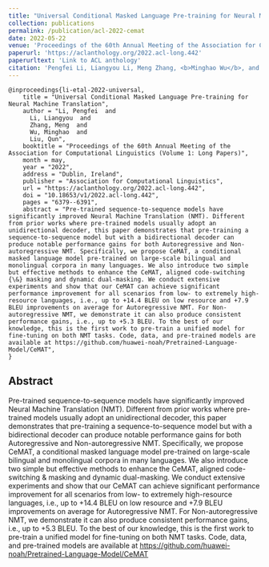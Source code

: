 ```yaml
---
title: "Universal Conditional Masked Language Pre-training for Neural Machine Translation"
collection: publications
permalink: /publication/acl-2022-cemat
date: 2022-05-22
venue: 'Proceedings of the 60th Annual Meeting of the Association for Computational Linguistics (Volume 1: Long Papers)'
paperurl: 'https://aclanthology.org/2022.acl-long.442'
paperurltext: 'Link to ACL anthology'
citation: 'Pengfei Li, Liangyou Li, Meng Zhang, <b>Minghao Wu</b>, and Qun Liu. 2022. <a href="http://minghao-wu.github.io/files/papers/cemat_ACL_2022.pdf"><u>Evaluating the Utility of Hand-crafted Features in Sequence Labelling</u></a>. In Proceedings of the 60th Annual Meeting of the Association for Computational Linguistics (Volume 1: Long Papers), pages 6379–6391, Dublin, Ireland. Association for Computational Linguistics.'
---
```


```
@inproceedings{li-etal-2022-universal,
    title = "Universal Conditional Masked Language Pre-training for Neural Machine Translation",
    author = "Li, Pengfei  and
      Li, Liangyou  and
      Zhang, Meng  and
      Wu, Minghao  and
      Liu, Qun",
    booktitle = "Proceedings of the 60th Annual Meeting of the Association for Computational Linguistics (Volume 1: Long Papers)",
    month = may,
    year = "2022",
    address = "Dublin, Ireland",
    publisher = "Association for Computational Linguistics",
    url = "https://aclanthology.org/2022.acl-long.442",
    doi = "10.18653/v1/2022.acl-long.442",
    pages = "6379--6391",
    abstract = "Pre-trained sequence-to-sequence models have significantly improved Neural Machine Translation (NMT). Different from prior works where pre-trained models usually adopt an unidirectional decoder, this paper demonstrates that pre-training a sequence-to-sequence model but with a bidirectional decoder can produce notable performance gains for both Autoregressive and Non-autoregressive NMT. Specifically, we propose CeMAT, a conditional masked language model pre-trained on large-scale bilingual and monolingual corpora in many languages. We also introduce two simple but effective methods to enhance the CeMAT, aligned code-switching {\&} masking and dynamic dual-masking. We conduct extensive experiments and show that our CeMAT can achieve significant performance improvement for all scenarios from low- to extremely high-resource languages, i.e., up to +14.4 BLEU on low resource and +7.9 BLEU improvements on average for Autoregressive NMT. For Non-autoregressive NMT, we demonstrate it can also produce consistent performance gains, i.e., up to +5.3 BLEU. To the best of our knowledge, this is the first work to pre-train a unified model for fine-tuning on both NMT tasks. Code, data, and pre-trained models are available at https://github.com/huawei-noah/Pretrained-Language-Model/CeMAT",
}
```

## Abstract
Pre-trained sequence-to-sequence models have significantly improved Neural Machine Translation (NMT). Different from prior works where pre-trained models usually adopt an unidirectional decoder, this paper demonstrates that pre-training a sequence-to-sequence model but with a bidirectional decoder can produce notable performance gains for both Autoregressive and Non-autoregressive NMT. Specifically, we propose CeMAT, a conditional masked language model pre-trained on large-scale bilingual and monolingual corpora in many languages. We also introduce two simple but effective methods to enhance the CeMAT, aligned code-switching & masking and dynamic dual-masking. We conduct extensive experiments and show that our CeMAT can achieve significant performance improvement for all scenarios from low- to extremely high-resource languages, i.e., up to +14.4 BLEU on low resource and +7.9 BLEU improvements on average for Autoregressive NMT. For Non-autoregressive NMT, we demonstrate it can also produce consistent performance gains, i.e., up to +5.3 BLEU. To the best of our knowledge, this is the first work to pre-train a unified model for fine-tuning on both NMT tasks. Code, data, and pre-trained models are available at https://github.com/huawei-noah/Pretrained-Language-Model/CeMAT